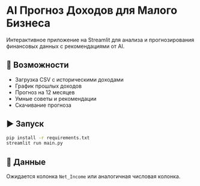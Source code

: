# AI Прогноз Доходов для Малого Бизнеса

Интерактивное приложение на Streamlit для анализа и прогнозирования финансовых данных с рекомендациями от AI.

## 🔧 Возможности
- Загрузка CSV с историческими доходами
- График прошлых доходов
- Прогноз на 12 месяцев
- Умные советы и рекомендации
- Скачивание прогноза

## ▶️ Запуск
```bash
pip install -r requirements.txt
streamlit run main.py
```

## 🎯 Данные
Ожидается колонка `Net_Income` или аналогичная числовая колонка.
